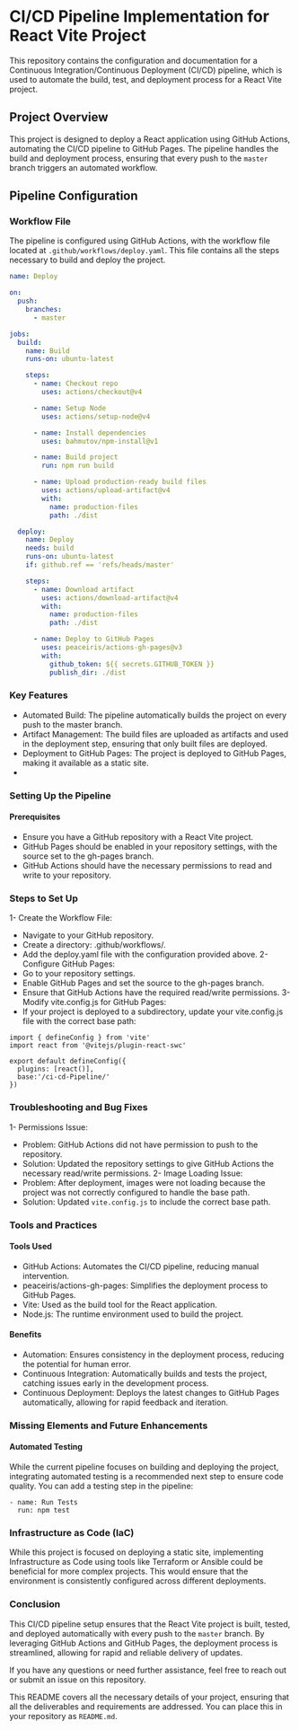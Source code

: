 # CI/CD Pipeline Implementation for React Vite Project

This repository contains the configuration and documentation for a Continuous Integration/Continuous Deployment (CI/CD) pipeline, which is used to automate the build, test, and deployment process for a React Vite project.

## Project Overview

This project is designed to deploy a React application using GitHub Actions, automating the CI/CD pipeline to GitHub Pages. The pipeline handles the build and deployment process, ensuring that every push to the `master` branch triggers an automated workflow.

## Pipeline Configuration

### Workflow File

The pipeline is configured using GitHub Actions, with the workflow file located at `.github/workflows/deploy.yaml`. This file contains all the steps necessary to build and deploy the project.

```yaml
name: Deploy

on:
  push:
    branches:
      - master

jobs:
  build:
    name: Build
    runs-on: ubuntu-latest

    steps:
      - name: Checkout repo
        uses: actions/checkout@v4

      - name: Setup Node
        uses: actions/setup-node@v4

      - name: Install dependencies
        uses: bahmutov/npm-install@v1

      - name: Build project
        run: npm run build

      - name: Upload production-ready build files
        uses: actions/upload-artifact@v4
        with:
          name: production-files
          path: ./dist

  deploy:
    name: Deploy
    needs: build
    runs-on: ubuntu-latest
    if: github.ref == 'refs/heads/master'

    steps:
      - name: Download artifact
        uses: actions/download-artifact@v4
        with:
          name: production-files
          path: ./dist

      - name: Deploy to GitHub Pages
        uses: peaceiris/actions-gh-pages@v3
        with:
          github_token: ${{ secrets.GITHUB_TOKEN }}
          publish_dir: ./dist
```
### Key Features
- Automated Build: The pipeline automatically builds the project on every push to the master branch.
- Artifact Management: The build files are uploaded as artifacts and used in the deployment step, ensuring that only built files are deployed.
- Deployment to GitHub Pages: The project is deployed to GitHub Pages, making it available as a static site.
- 
### Setting Up the Pipeline
#### Prerequisites
- Ensure you have a GitHub repository with a React Vite project.
- GitHub Pages should be enabled in your repository settings, with the source set to the gh-pages branch.
- GitHub Actions should have the necessary permissions to read and write to your repository.

### Steps to Set Up
1- Create the Workflow File:
  - Navigate to your GitHub repository.
  - Create a directory: .github/workflows/.
  - Add the deploy.yaml file with the configuration provided above.
2- Configure GitHub Pages:
  - Go to your repository settings.
  - Enable GitHub Pages and set the source to the gh-pages branch.
  - Ensure that GitHub Actions have the required read/write permissions.
3- Modify vite.config.js for GitHub Pages:
  - If your project is deployed to a subdirectory, update your vite.config.js file with the correct base path:
```
import { defineConfig } from 'vite'
import react from '@vitejs/plugin-react-swc'

export default defineConfig({
  plugins: [react()],
  base:'/ci-cd-Pipeline/'
})
```
### Troubleshooting and Bug Fixes
1- Permissions Issue:
  - Problem: GitHub Actions did not have permission to push to the repository.
  - Solution: Updated the repository settings to give GitHub Actions the necessary read/write permissions.
2- Image Loading Issue:
  - Problem: After deployment, images were not loading because the project was not correctly configured to handle the base path.
  - Solution: Updated `vite.config.js` to include the correct base path.

### Tools and Practices
#### Tools Used
- GitHub Actions: Automates the CI/CD pipeline, reducing manual intervention.
- peaceiris/actions-gh-pages: Simplifies the deployment process to GitHub Pages.
- Vite: Used as the build tool for the React application.
- Node.js: The runtime environment used to build the project.
#### Benefits
- Automation: Ensures consistency in the deployment process, reducing the potential for human error.
- Continuous Integration: Automatically builds and tests the project, catching issues early in the development process.
- Continuous Deployment: Deploys the latest changes to GitHub Pages automatically, allowing for rapid feedback and iteration.

### Missing Elements and Future Enhancements
#### Automated Testing
While the current pipeline focuses on building and deploying the project, integrating automated testing is a recommended next step to ensure code quality. You can add a testing step in the pipeline:
```
- name: Run Tests
  run: npm test
```

### Infrastructure as Code (IaC)
While this project is focused on deploying a static site, implementing Infrastructure as Code using tools like Terraform or Ansible could be beneficial for more complex projects. This would ensure that the environment is consistently configured across different deployments.

### Conclusion
This CI/CD pipeline setup ensures that the React Vite project is built, tested, and deployed automatically with every push to the `master` branch. By leveraging GitHub Actions and GitHub Pages, the deployment process is streamlined, allowing for rapid and reliable delivery of updates.

If you have any questions or need further assistance, feel free to reach out or submit an issue on this repository.

This README covers all the necessary details of your project, ensuring that all the deliverables and requirements are addressed. You can place this in your repository as `README.md`.





